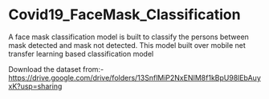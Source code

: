 # Covid19_FaceMask_Classification
A face mask classification model is built to classify the persons between mask detected and mask not detected. This model built over mobile net transfer learning based classification model

Download the dataset from:- https://drive.google.com/drive/folders/13SnflMiP2NxENIM8f1kBpU98lEbAuyxK?usp=sharing
